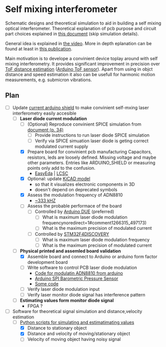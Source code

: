# Self mixing interferometer
Schematic designs and theoretical simulation to aid in building a self mixing optical interferometer.
Theoretical explanation of pcb purpose and circuit part choices explained in [this document](./documents/Laser_diode_modulation.pdf) (skip simulation details). 

General idea is explained in [the video](https://youtu.be/MUdro-6u2Zg?t=1291). More in depth eplanation can be found at least in [this publication](https://scihub.bban.top/10.1364/AOP.7.000570).

Main motivation is to develope a convinient device toplay around with self mixing interferometry. It provides significant improvement in precision over [ToF distance estimation](https://en.wikipedia.org/wiki/Time-of-flight_camera) ([Arduino ToF sensor](https://osoyoo.com/2019/04/21/arduino-lesson-vl53l0x-time-of-flight-distance-sensor/)). Apart from using in objct distance and speed estimation it also can be usefull for harmonic motion measurements, e.g. submicron vibrations.  

## Plan
- [ ] Update [current arduino shield](./pcb/) to make convinient self-mxing laser interferometry easily accesible
  - [ ] __Laser diode current modulation__
    - [ ] (Optional) Reproduce convinient SPICE simulation from [document (p. 34)](./documents/Laser_diode_modulation.pdf)
      - [ ] Provide instructions to run laser diode SPICE simulation
      - [ ] Verify via SPICE simuation laser diode is geting correct modulated current supply
    - [x] Prepare board for convinient pcb manufacturing
      Capacitors, resistors, leds are loosely defined. Missing voltage and maybe other parameters. Entries like ARDUINO_SHIELD or measuring points only add to the confusion.  
      - [EasyEda](https://easyeda.com/aleksas_/self-mixing-laser-interferometer) | [LCSC](https://lcsc.com/)
    - [x] Optional: update [KiCAD model](./pcb/)
      - so that it visualizes electronic components in 3D
      - doesn't depend on deprecated symbols
    - [x] Assess the modulation frequency of ADN8810
      - [~333 kHZ](https://electronics.stackexchange.com/questions/497171/adn8810-control-frequency-from-arduino-due/497173?noredirect=1#comment1266315_497173)
    - [ ] Assess the probable performace of the board
      - [ ] Controlled by [Arduino DUE](https://www.arduino.cc/en/Guide/ArduinoDue) (preferred)
        - [ ] What is maximum laser diode modulation frequencynoredirect=1#comment1266315_497173)
        - [ ] What is the maximum precision of modulated current 
      - [ ] Controlled by [STM32F4DISCOVERY](https://www.st.com/en/evaluation-tools/stm32f4discovery.html)
        - [ ] What is maximum laser diode modulation frequency
        - [ ] What is the maximum precision of modulated current     
  - [ ] __Physical printed and assemled board validation__
    - [x] Assemble board and connect to Arduino or arduino form factor development board
    - [ ] Write software to control PCB laser diode modulation
      - [Code for modulatin ADN8810 from arduino](https://github.com/analogdevicesinc/arduino/blob/486ce99954853b3e9f34e81e827f400b49ca4765/Arduino%20Uno%20R3/examples/CN0395_example/ADN8810.cpp#L117-L140)
      - [Arduino SPI Barometric Pressure Sensor](https://www.arduino.cc/en/Tutorial/BarometricPressureSensor)      
      - [Some code](./arduino)
    - [ ] Verify laser diode modulation input
    - [ ] Verify laser monitor diode signal has interference pattern
  - [ ] __Estimating values form monitor diode signal__
    - FPGA ?
- [ ] Software for theoretical signal simulation and distance,velocity estimation
  - [ ] [Python scripts for simulating and estimatimating values](https://gist.github.com/aleksas/e764e93894b7945427d594147ea23370)
    - [x] Distance to stationary object
    - [x] Distance and velocity of moving/stationary object
    - [ ] Velocity of moving object having noisy signal
